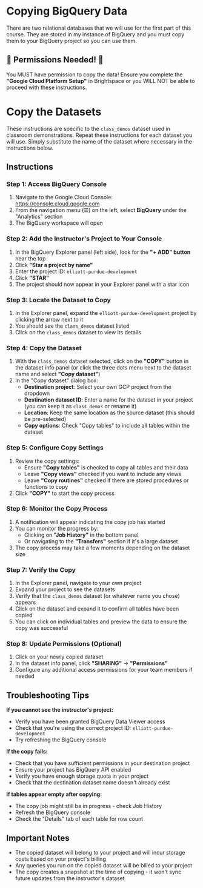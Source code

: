 # Copying BigQuery Data
There are two relational databases that we will use for the first part of this course. They are stored in my instance of BigQuery and you must copy them to your BigQuery project so you can use them.

## 🚨 Permissions Needed! 🚨
You MUST have permission to copy the data! Ensure you complete the **"Google Cloud Platform Setup"** in Brightspace or you WILL NOT be able to proceed with these instructions.

# Copy the Datasets
These instructions are specific to the `class_demos` dataset used in classroom demonstrations. Repeat these instructions for each dataset you will use. Simply substitute the name of the dataset where necessary in the instructions below.

## Instructions

### Step 1: Access BigQuery Console
1. Navigate to the Google Cloud Console: https://console.cloud.google.com
2. From the navigation menu (☰) on the left, select **BigQuery** under the "Analytics" section
3. The BigQuery workspace will open

### Step 2: Add the Instructor's Project to Your Console
1. In the BigQuery Explorer panel (left side), look for the **"+ ADD" button** near the top
2. Click **"Star a project by name"**
3. Enter the project ID: `elliott-purdue-development`
4. Click **"STAR"**
5. The project should now appear in your Explorer panel with a star icon

### Step 3: Locate the Dataset to Copy
1. In the Explorer panel, expand the `elliott-purdue-development` project by clicking the arrow next to it
2. You should see the `class_demos` dataset listed
3. Click on the `class_demos` dataset to view its details

### Step 4: Copy the Dataset
1. With the `class_demos` dataset selected, click on the **"COPY"** button in the dataset info panel (or click the three dots menu next to the dataset name and select **"Copy dataset"**)
2. In the "Copy dataset" dialog box:
   - **Destination project**: Select your own GCP project from the dropdown
   - **Destination dataset ID**: Enter a name for the dataset in your project (you can keep it as `class_demos` or rename it)
   - **Location**: Keep the same location as the source dataset (this should be pre-selected)
   - **Copy options**: Check "Copy tables" to include all tables within the dataset

### Step 5: Configure Copy Settings
1. Review the copy settings:
   - Ensure **"Copy tables"** is checked to copy all tables and their data
   - Leave **"Copy views"** checked if you want to include any views
   - Leave **"Copy routines"** checked if there are stored procedures or functions to copy
2. Click **"COPY"** to start the copy process

### Step 6: Monitor the Copy Process
1. A notification will appear indicating the copy job has started
2. You can monitor the progress by:
   - Clicking on **"Job History"** in the bottom panel
   - Or navigating to the **"Transfers"** section if it's a large dataset
3. The copy process may take a few moments depending on the dataset size

### Step 7: Verify the Copy
1. In the Explorer panel, navigate to your own project
2. Expand your project to see the datasets
3. Verify that the `class_demos` dataset (or whatever name you chose) appears
4. Click on the dataset and expand it to confirm all tables have been copied
5. You can click on individual tables and preview the data to ensure the copy was successful

### Step 8: Update Permissions (Optional)
1. Click on your newly copied dataset
2. In the dataset info panel, click **"SHARING"** → **"Permissions"**
3. Configure any additional access permissions for your team members if needed

## Troubleshooting Tips

**If you cannot see the instructor's project:**
- Verify you have been granted BigQuery Data Viewer access
- Check that you're using the correct project ID: `elliott-purdue-development`
- Try refreshing the BigQuery console

**If the copy fails:**
- Check that you have sufficient permissions in your destination project
- Ensure your project has BigQuery API enabled
- Verify you have enough storage quota in your project
- Check that the destination dataset name doesn't already exist

**If tables appear empty after copying:**
- The copy job might still be in progress - check Job History
- Refresh the BigQuery console
- Check the "Details" tab of each table for row count

## Important Notes
- The copied dataset will belong to your project and will incur storage costs based on your project's billing
- Any queries you run on the copied dataset will be billed to your project
- The copy creates a snapshot at the time of copying - it won't sync future updates from the instructor's dataset